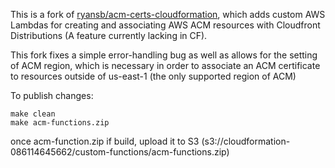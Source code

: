 This is a fork of [ryansb/acm-certs-cloudformation](https://github.com/ryansb/acm-certs-cloudformation), which adds custom AWS Lambdas
for creating and associating AWS ACM resources with Cloudfront Distributions (A feature currently lacking in CF).

This fork fixes a simple error-handling bug as well as allows for the setting of ACM region, which is necessary
in order to associate an ACM certificate to resources outside of us-east-1 (the only supported region of ACM)

To publish changes:
```
make clean
make acm-functions.zip
```

once acm-function.zip if build, upload it to S3 (s3://cloudformation-086114645662/custom-functions/acm-functions.zip)
